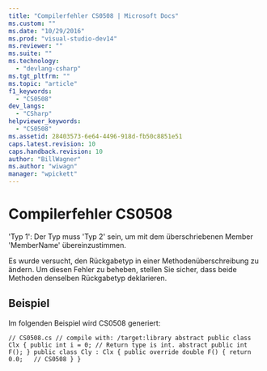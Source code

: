 ```yaml
---
title: "Compilerfehler CS0508 | Microsoft Docs"
ms.custom: ""
ms.date: "10/29/2016"
ms.prod: "visual-studio-dev14"
ms.reviewer: ""
ms.suite: ""
ms.technology: 
  - "devlang-csharp"
ms.tgt_pltfrm: ""
ms.topic: "article"
f1_keywords: 
  - "CS0508"
dev_langs: 
  - "CSharp"
helpviewer_keywords: 
  - "CS0508"
ms.assetid: 28403573-6e64-4496-918d-fb50c8851e51
caps.latest.revision: 10
caps.handback.revision: 10
author: "BillWagner"
ms.author: "wiwagn"
manager: "wpickett"
---
```

# Compilerfehler CS0508
'Typ 1': Der Typ muss 'Typ 2' sein, um mit dem überschriebenen Member 'MemberName' übereinzustimmen.  
  
 Es wurde versucht, den Rückgabetyp in einer Methodenüberschreibung zu ändern. Um diesen Fehler zu beheben, stellen Sie sicher, dass beide Methoden denselben Rückgabetyp deklarieren.  
  
## Beispiel  
 Im folgenden Beispiel wird CS0508 generiert:  
  
```  
// CS0508.cs // compile with: /target:library abstract public class Clx { public int i = 0; // Return type is int. abstract public int F(); } public class Cly : Clx { public override double F() { return 0.0;   // CS0508 } }  
```